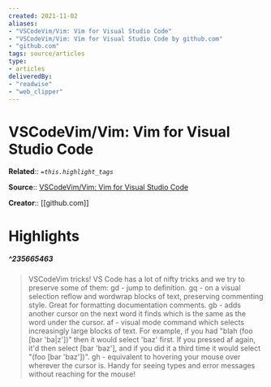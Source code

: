 ```yaml
---
created: 2021-11-02
aliases:
- "VSCodeVim/Vim: Vim for Visual Studio Code"
- "VSCodeVim/Vim: Vim for Visual Studio Code by github.com"
- "github.com"
tags: source/articles
type: 
- articles
deliveredBy: 
- "readwise"
- "web_clipper"
---
```

# VSCodeVim/Vim: Vim for Visual Studio Code

**Related**:: 
*`=this.highlight_tags`*

**Source**:: [VSCodeVim/Vim: Vim for Visual Studio Code](https://github.com/VSCodeVim/Vim#input-method)

**Creator**:: [[github.com]]

# Highlights
##### ^235665463
  
> VSCodeVim tricks!
> VS Code has a lot of nifty tricks and we try to preserve some of them:
> gd - jump to definition.
> gq - on a visual selection reflow and wordwrap blocks of text, preserving commenting style. Great for formatting documentation comments.
> gb - adds another cursor on the next word it finds which is the same as the word under the cursor.
> af - visual mode command which selects increasingly large blocks of text. For example, if you had "blah (foo [bar 'ba|z'])" then it would select 'baz' first. If you pressed af again, it'd then select [bar 'baz'], and if you did it a third time it would select "(foo [bar 'baz'])".
> gh - equivalent to hovering your mouse over wherever the cursor is. Handy for seeing types and error messages without reaching for the mouse! 

